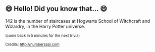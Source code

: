 ## :smile: Hello! Did you know that... :smile:
142 is the number of staircases at Hogwarts School of Witchcraft and Wizardry, in the Harry Potter universe.

<sup>(come back in 5 minutes for the next trivia)</sup>


<sup>Credits: http://numbersapi.com</sup>

